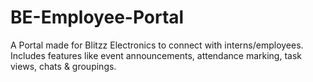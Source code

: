 # BE-Employee-Portal
A Portal made for Blitzz Electronics to connect with interns/employees. Includes features like event announcements, attendance marking, task views, chats &amp; groupings.
